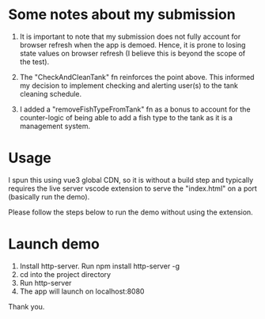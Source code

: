 # Some notes about my submission

1. It is important to note that my submission does not fully account for browser refresh when the app is demoed. Hence, it is prone to losing state values on browser refresh (I believe this is beyond the scope of the test).

2. The "CheckAndCleanTank" fn reinforces the point above. This informed my decision to implement checking and alerting user(s) to the tank cleaning schedule.

3. I added a "removeFishTypeFromTank" fn as a bonus to account for the counter-logic of being able to add a fish type to the tank as it is a management system.

# Usage

I spun this using vue3 global CDN, so it is without a build step and typically requires the live server vscode extension to serve the "index.html" on a port (basically run the demo).

Please follow the steps below to run the demo without using the extension.

# Launch demo

1. Install http-server. Run npm install http-server -g
2. cd into the project directory
3. Run http-server
4. The app will launch on localhost:8080

Thank you.
